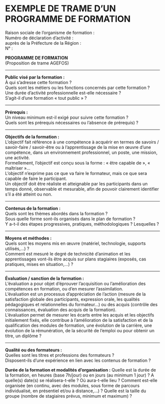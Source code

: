 # EXEMPLE DE TRAME D’UN PROGRAMME DE FORMATION

Raison sociale de l’organisme de formation :  
Numéro de déclaration d’activité :  
auprès de la Préfecture de la Région :  
N° :

**PROGRAMME DE FORMATION**  
(Proposition de trame AGEFOS)

----------

**Public visé par la formation :**  
À qui s’adresse cette formation ?  
Quels sont les métiers ou les fonctions concernés par cette formation ?  
Une durée d’activité professionnelle est-elle nécessaire ?  
S’agit-il d’une formation « tout public » ?

----------

**Prérequis :**  
Un niveau minimum est-il exigé pour suivre cette formation ?  
Quels sont les prérequis nécessaires ou l’absence de prérequis) ?

----------

**Objectifs de la formation :**  
L’objectif fait référence à une compétence à acquérir en termes de savoirs / savoir-faire / savoir-être ou à l’apprentissage de la mise en œuvre d’une compétence, dans un environnement professionnel, un poste, une mission, une activité.  
Formellement, l’objectif est conçu sous la forme : « être capable de », « maîtriser »…  
L’objectif n’exprime pas ce que va faire le formateur, mais ce que sera capable de faire le participant.  
Un objectif doit être réaliste et atteignable par les participants dans un temps donné, observable et mesurable, afin de pouvoir clairement identifier s’il a été atteint ou non.

----------

**Contenus de la formation :**  
Quels sont les thèmes abordés dans la formation ?  
Sous quelle forme sont-ils organisés dans le plan de formation ?  
Y a-t-il des étapes progressives, pratiques, méthodologiques ? Lesquelles ?

----------

**Moyens et méthodes :**  
Quels sont les moyens mis en œuvre (matériel, technologie, supports utilisés,…) ?  
Comment est mesuré le degré de technicité d’animation et les apprentissages vont-ils être acquis sur plans stagiaires (exposés, cas pratiques, mises en situation,…) ?

----------

**Évaluation / sanction de la formation :**  
L’évaluation a pour objet d’éprouver l’acquisition ou l’amélioration des compétences en formation, ou d’en mesurer l’assimilation.  
L’évaluation est un processus d’appréciation de l’action (mesure de la satisfaction globale des participants, expression orale, les qualités pédagogiques et relationnelles du formateur…) ou des acquis (contrôle des connaissances, évaluation des acquis de la formation).  
L’évaluation permet de mesurer les écarts entre les acquis et les objectifs initialement fixés, elle contribue à l’amélioration de la satisfaction et de la qualification des modules de formation, une évolution de la carrière, une évolution de la rémunération, de la sécurité de l’emploi ou pour obtenir un titre, un diplôme ?

----------

**Qualité ou des formateurs :**  
Quelles sont les titres et professions des formateurs ?  
Disposent-ils d’une expérience en lien avec les contenus de formation ?

**Durée de la formation et modalités d’organisation :**
Quelle est la durée de la formation, en heures (base 7h/jour) ou en jours (au minimum 1 jour) ?
A quelle(s) date(s) se réalisera-t-elle ? Où aura-t-elle lieu ?
Comment est-elle organisée (en continu, avec des modules, sous forme de parcours individualisé,
en présentiel et/ou à distance,...) ?
Quelle est la taille du groupe (nombre de stagiaires prévus, minimum et maximum) ?
<!--stackedit_data:
eyJoaXN0b3J5IjpbMTMxOTIyNzk0Ml19
-->
